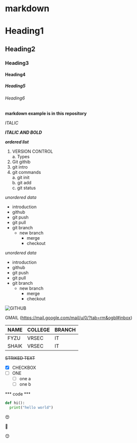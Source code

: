 
# markdown
# Heading1
## Heading2
### Heading3
#### Heading4
##### Heading5
###### Heading6
**markdown example is in this repository**

*ITALIC*


***ITALIC AND BOLD***

***ordered list***    
1. VERSION CONTROL    
      a. Types    
2. Git githib    
3. git intro     
4. git commands     
     a. git init     
     b. git add     
     c. git status
  
  
*unordered data*    
- introduction
-  github
-  git push
-  git pull
-  git branch
     - new branch
          - merge
          - checkout

*unordered data*    
* introduction
* github
* git push
* git pull
* git branch
     * new branch
          * merge
          * checkout

![GITHUB](https://camo.githubusercontent.com/6eaaae8defc78f268eaf0824350a66a1dfcb6aa77210d3dca069d1d1cefebc53/68747470733a2f2f6769742d73636d2e636f6d2f696d616765732f6c6f676f732f646f776e6c6f6164732f4769742d4c6f676f2d32436f6c6f722e706e67)

GMAIL (https://mail.google.com/mail/u/0/?tab=rm&ogbl#inbox)


|NAME|COLLEGE|BRANCH|
|----|-------|------|
|FYZU|VRSEC|IT|
|SHAIK|VRSEC|IT|

~~STRIKED TEXT~~

- [x] CHECKBOX
- [ ] ONE
    - [ ]   one a
    - [ ]   one b

*** code ***
```python
def hi():
  print("hello world")
```


:heart_eyes:

:imp:



:blush:
